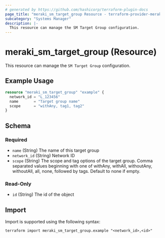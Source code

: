 ```yaml
---
# generated by https://github.com/hashicorp/terraform-plugin-docs
page_title: "meraki_sm_target_group Resource - terraform-provider-meraki"
subcategory: "Systems Manager"
description: |-
  This resource can manage the SM Target Group configuration.
---
```


# meraki_sm_target_group (Resource)

This resource can manage the `SM Target Group` configuration.

## Example Usage

```terraform
resource "meraki_sm_target_group" "example" {
  network_id = "L_123456"
  name       = "Target group name"
  scope      = "withAny, tag1, tag2"
}
```

<!-- schema generated by tfplugindocs -->
## Schema

### Required

- `name` (String) The name of this target group
- `network_id` (String) Network ID
- `scope` (String) The scope and tag options of the target group. Comma separated values beginning with one of withAny, withAll, withoutAny, withoutAll, all, none, followed by tags. Default to none if empty.

### Read-Only

- `id` (String) The id of the object

## Import

Import is supported using the following syntax:

```shell
terraform import meraki_sm_target_group.example "<network_id>,<id>"
```
